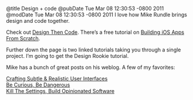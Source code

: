 @title Design + code
@pubDate Tue Mar 08 12:30:53 -0800 2011
@modDate Tue Mar 08 12:30:53 -0800 2011
I love how Mike Rundle brings design and code together.

Check out <a href="http://designthencode.com/">Design Then Code</a>. There’s a free tutorial on <a href="http://designthencode.com/scratch/">Building iOS Apps From Scratch</a>.

Further down the page is two linked tutorials taking you through a single project. I’m going to get the Design Rookie tutorial.

Mike has a bunch of great posts on his weblog. A few of my favorites:

<a href="http://flyosity.com/tutorial/crafting-subtle-realistic-user-interfaces.php">Crafting Subtle & Realistic User Interfaces</a><br />
<a href="http://flyosity.com/design/be-curious-be-dangerous.php">Be Curious, Be Dangerous</a><br />
<a href="http://flyosity.com/iphone/kill-the-settings-build-opinionated-software.php">Kill The Settings, Build Opinionated Software</a>

